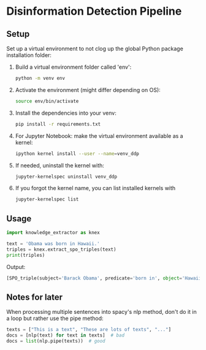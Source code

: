 # Disinformation Detection Pipeline

## Setup

Set up a virtual environment to not clog up the global Python package installation folder:

1. Build a virtual environment folder called 'env':

    ~~~zsh
    python -m venv env
    ~~~

2. Activate the environment (might differ depending on OS):

    ~~~zsh
    source env/bin/activate
    ~~~

3. Install the dependencies into your venv:

    ~~~zsh
    pip install -r requirements.txt 
    ~~~

4. For Jupyter Notebook: make the virtual environment available as a kernel:

    ~~~zsh
    ipython kernel install --user --name=venv_ddp
    ~~~

5. If needed, uninstall the kernel with:

    ~~~zsh
    jupyter-kernelspec uninstall venv_ddp
    ~~~

6. If you forgot the kernel name, you can list installed kernels with

    ~~~zsh
    jupyter-kernelspec list
    ~~~

## Usage

~~~Python
import knowledge_extractor as knex

text = 'Obama was born in Hawaii.'
triples = knex.extract_spo_triples(text)
print(triples)
~~~

Output:

~~~Python
[SPO_triple(subject='Barack Obama', predicate='born in', object='Hawaii')]
~~~

## Notes for later

When processing multiple sentences into spacy's nlp method, don't do it in a loop but rather use the pipe method:

~~~Python
texts = ["This is a text", "These are lots of texts", "..."]
docs = [nlp(text) for text in texts]  # bad
docs = list(nlp.pipe(texts))  # good
~~~
